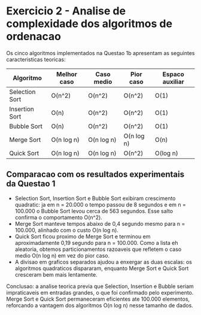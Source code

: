 # Exercicio 2 - Analise de complexidade dos algoritmos de ordenacao

Os cinco algoritmos implementados na Questao 1b apresentam as seguintes caracteristicas teoricas:

Algoritmo | Melhor caso | Caso medio | Pior caso | Espaco auxiliar
--- | --- | --- | --- | ---
Selection Sort | O(n^2) | O(n^2) | O(n^2) | O(1)
Insertion Sort | O(n) | O(n^2) | O(n^2) | O(1)
Bubble Sort | O(n) | O(n^2) | O(n^2) | O(1)
Merge Sort | O(n log n) | O(n log n) | O(n log n) | O(n)
Quick Sort | O(n log n) | O(n log n) | O(n^2) | O(log n)

## Comparacao com os resultados experimentais da Questao 1
- Selection Sort, Insertion Sort e Bubble Sort exibiram crescimento quadratic: ja em n = 20.000 o tempo passou de 8 segundos e em n = 100.000 o Bubble Sort levou cerca de 563 segundos. Esse salto confirma o comportamento O(n^2).
- Merge Sort manteve tempos abaixo de 0,4 segundo mesmo para n = 100.000, alinhado com o custo O(n log n).
- Quick Sort ficou proximo de Merge Sort e terminou em aproximadamente 0,19 segundo para n = 100.000. Como a lista eh aleatoria, obtemos particionamentos razoaveis que refletem o caso medio O(n log n) em vez do pior caso.
- A divisao em graficos separados ajudou a enxergar as duas escalas: os algoritmos quadraticos dispararam, enquanto Merge Sort e Quick Sort cresceram bem mais lentamente.

Conclusao: a analise teorica previa que Selection, Insertion e Bubble seriam impraticaveis em entradas grandes, o que foi confirmado pelo experimento. Merge Sort e Quick Sort permaneceram eficientes ate 100.000 elementos, reforcando a vantagem dos algoritmos O(n log n) nesse tamanho de dados.
